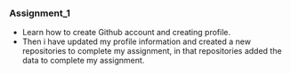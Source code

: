 ### Assignment_1
- Learn how to create Github account and creating profile.
- Then i have updated my profile information and created a new repositories to complete my assignment, in that repositories added the data to complete my assignment.
